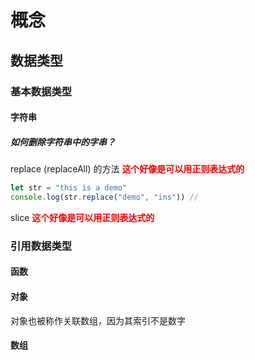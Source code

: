 # 概念

## 数据类型

### 基本数据类型

#### 字符串

##### 如何删除字符串中的字串？

replace (replaceAll) 的方法 <strong style="color: red">这个好像是可以用正则表达式的</strong>

```javascript
let str = "this is a demo"
console.log(str.replace("demo", "ins")) // 
```

slice  <strong style="color: red">这个好像是可以用正则表达式的</strong>

### 引用数据类型

#### 函数

#### 对象

对象也被称作关联数组，因为其索引不是数字

#### 数组